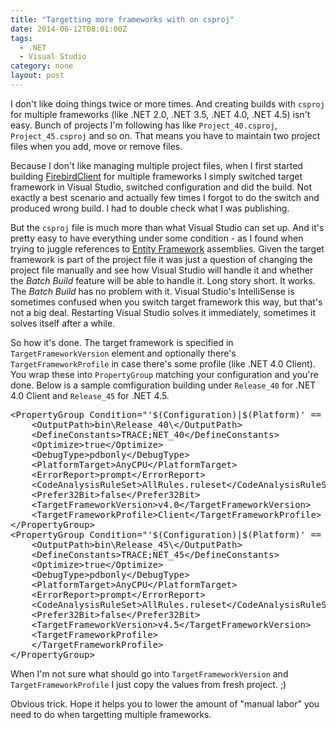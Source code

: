 ```yaml
---
title: "Targetting more frameworks with on csproj"
date: 2014-06-12T08:01:00Z
tags:
  - .NET
  - Visual Studio
category: none
layout: post
---
```

I don't like doing things twice or more times. And creating builds with `csproj` for multiple frameworks (like .NET 2.0, .NET 3.5, .NET 4.0, .NET 4.5) isn't easy. Bunch of projects I'm following has like `Project_40.csproj`, `Project_45.csproj` and so on. That means you have to maintain two project files when you add, move or remove files. 

Because I don't like managing multiple project files, when I first started building [FirebirdClient][1] for multiple frameworks I simply switched target framework in Visual Studio, switched configuration and did the build. Not exactly a best scenario and actually few times I forgot to do the switch and produced wrong build. I had to double check what I was publishing. 

<!-- excerpt -->

But the `csproj` file is much more than what Visual Studio can set up. And it's pretty easy to have everything under some condition - as I found when trying to juggle references to [Entity Framework][2] assemblies. Given the target framework is part of the project file it was just a question of changing the project file manually and see how Visual Studio will handle it and whether the _Batch Build_ feature will be able to handle it. Long story short. It works. The _Batch Build_ has no problem with it. Visual Studio's IntelliSense is sometimes confused when you switch target framework this way, but that's not a big deal. Restarting Visual Studio solves it immediately, sometimes it solves itself after a while.

So how it's done. The target framework is specified in `TargetFrameworkVersion` element and optionally there's `TargetFrameworkProfile` in case there's some profile (like .NET 4.0 Client). You wrap these into `PropertyGroup` matching your configuration and you're done. Below is a sample comfiguration building under `Release_40` for .NET 4.0 Client and `Release_45` for .NET 4.5.  

<pre class="brush:xml">
&lt;PropertyGroup Condition="'$(Configuration)|$(Platform)' == 'Release_40|AnyCPU'"&gt;
	&lt;OutputPath&gt;bin\Release_40\&lt;/OutputPath&gt;
	&lt;DefineConstants&gt;TRACE;NET_40&lt;/DefineConstants&gt;
	&lt;Optimize&gt;true&lt;/Optimize&gt;
	&lt;DebugType&gt;pdbonly&lt;/DebugType&gt;
	&lt;PlatformTarget&gt;AnyCPU&lt;/PlatformTarget&gt;
	&lt;ErrorReport&gt;prompt&lt;/ErrorReport&gt;
	&lt;CodeAnalysisRuleSet&gt;AllRules.ruleset&lt;/CodeAnalysisRuleSet&gt;
	&lt;Prefer32Bit&gt;false&lt;/Prefer32Bit&gt;
	&lt;TargetFrameworkVersion&gt;v4.0&lt;/TargetFrameworkVersion&gt;
	&lt;TargetFrameworkProfile&gt;Client&lt;/TargetFrameworkProfile&gt;
&lt;/PropertyGroup&gt;
&lt;PropertyGroup Condition="'$(Configuration)|$(Platform)' == 'Release_45|AnyCPU'"&gt;
	&lt;OutputPath&gt;bin\Release_45\&lt;/OutputPath&gt;
	&lt;DefineConstants&gt;TRACE;NET_45&lt;/DefineConstants&gt;
	&lt;Optimize&gt;true&lt;/Optimize&gt;
	&lt;DebugType&gt;pdbonly&lt;/DebugType&gt;
	&lt;PlatformTarget&gt;AnyCPU&lt;/PlatformTarget&gt;
	&lt;ErrorReport&gt;prompt&lt;/ErrorReport&gt;
	&lt;CodeAnalysisRuleSet&gt;AllRules.ruleset&lt;/CodeAnalysisRuleSet&gt;
	&lt;Prefer32Bit&gt;false&lt;/Prefer32Bit&gt;
	&lt;TargetFrameworkVersion&gt;v4.5&lt;/TargetFrameworkVersion&gt;
	&lt;TargetFrameworkProfile&gt;
	&lt;/TargetFrameworkProfile&gt;
&lt;/PropertyGroup&gt;
</pre> 

When I'm not sure what should go into `TargetFrameworkVersion` and `TargetFrameworkProfile` I just copy the values from fresh project. ;)

Obvious trick. Hope it helps you to lower the amount of "manual labor" you need to do when targetting multiple frameworks.

[1]: http://www.firebirdsql.org/en/net-provider/
[2]: http://msdn.com/ef